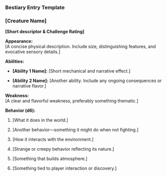 
### **Bestiary Entry Template**

### **[Creature Name]**

**[Short descriptor & Challenge Rating]**

**Appearance:**  
[A concise physical description. Include size, distinguishing features, and evocative sensory details.]

**Abilities:**

- **[Ability 1 Name]:** [Short mechanical and narrative effect.]
    
- **[Ability 2 Name]:** [Another ability. Include any ongoing consequences or narrative flavor.]
    

**Weakness:**  
[A clear and flavorful weakness, preferably something thematic.]

**Behavior (d6):**

1. [What it does in the world.]
    
2. [Another behavior—something it might do when not fighting.]
    
3. [How it interacts with the environment.]
    
4. [Strange or creepy behavior reflecting its nature.]
    
5. [Something that builds atmosphere.]
    
6. [Something tied to player interaction or discovery.]
    
